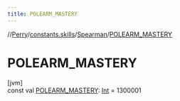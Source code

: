 ```yaml
---
title: POLEARM_MASTERY
---
```

//[Perry](../../../index.html)/[constants.skills](../index.html)/[Spearman](index.html)/[POLEARM_MASTERY](-p-o-l-e-a-r-m_-m-a-s-t-e-r-y.html)



# POLEARM_MASTERY



[jvm]\
const val [POLEARM_MASTERY](-p-o-l-e-a-r-m_-m-a-s-t-e-r-y.html): [Int](https://kotlinlang.org/api/latest/jvm/stdlib/kotlin/-int/index.html) = 1300001




